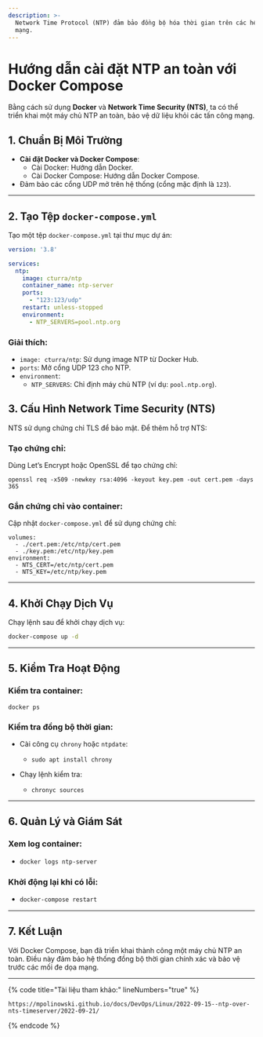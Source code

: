 ```yaml
---
description: >-
  Network Time Protocol (NTP) đảm bảo đồng bộ hóa thời gian trên các hệ thống
  mạng.
---
```


# Hướng dẫn cài đặt NTP an toàn với Docker Compose

Bằng cách sử dụng **Docker** và **Network Time Security (NTS)**, ta có thể triển khai một máy chủ NTP an toàn, bảo vệ dữ liệu khỏi các tấn công mạng.

## 1. **Chuẩn Bị Môi Trường**

* **Cài đặt Docker và Docker Compose**:
  * Cài Docker: Hướng dẫn Docker.
  * Cài Docker Compose: Hướng dẫn Docker Compose.
* Đảm bảo các cổng UDP mở trên hệ thống (cổng mặc định là `123`).

***

## 2. **Tạo Tệp `docker-compose.yml`**

Tạo một tệp `docker-compose.yml` tại thư mục dự án:

```yaml
version: '3.8'

services:
  ntp:
    image: cturra/ntp
    container_name: ntp-server
    ports:
      - "123:123/udp"
    restart: unless-stopped
    environment:
      - NTP_SERVERS=pool.ntp.org
```

### **Giải thích**:

* `image: cturra/ntp`: Sử dụng image NTP từ Docker Hub.
* `ports`: Mở cổng UDP 123 cho NTP.
* `environment`:
  * `NTP_SERVERS`: Chỉ định máy chủ NTP (ví dụ: `pool.ntp.org`).

## 3. **Cấu Hình Network Time Security (NTS)**

NTS sử dụng chứng chỉ TLS để bảo mật. Để thêm hỗ trợ NTS:

### **Tạo chứng chỉ**:

Dùng Let’s Encrypt hoặc OpenSSL để tạo chứng chỉ:

```
openssl req -x509 -newkey rsa:4096 -keyout key.pem -out cert.pem -days 365
```

### **Gắn chứng chỉ vào container**:

Cập nhật `docker-compose.yml` để sử dụng chứng chỉ:

```
volumes:
  - ./cert.pem:/etc/ntp/cert.pem
  - ./key.pem:/etc/ntp/key.pem
environment:
  - NTS_CERT=/etc/ntp/cert.pem
  - NTS_KEY=/etc/ntp/key.pem
```

***

## 4. **Khởi Chạy Dịch Vụ**

Chạy lệnh sau để khởi chạy dịch vụ:

```bash
docker-compose up -d
```

***

## 5. **Kiểm Tra Hoạt Động**

### **Kiểm tra container**:

```
docker ps
```

### **Kiểm tra đồng bộ thời gian**:

* Cài công cụ `chrony` hoặc `ntpdate`:
  * ```
    sudo apt install chrony
    ```
* Chạy lệnh kiểm tra:
  * ```
    chronyc sources
    ```

***

## 6. **Quản Lý và Giám Sát**

### **Xem log container**:

* ```bash
  docker logs ntp-server
  ```

### **Khởi động lại khi có lỗi**:

* ```bash
  docker-compose restart
  ```

***

## 7. **Kết Luận**

Với Docker Compose, bạn đã triển khai thành công một máy chủ NTP an toàn. Điều này đảm bảo hệ thống đồng bộ thời gian chính xác và bảo vệ trước các mối đe dọa mạng.

***

{% code title="Tài liệu tham khảo:" lineNumbers="true" %}
```http
https://mpolinowski.github.io/docs/DevOps/Linux/2022-09-15--ntp-over-nts-timeserver/2022-09-21/
```
{% endcode %}

